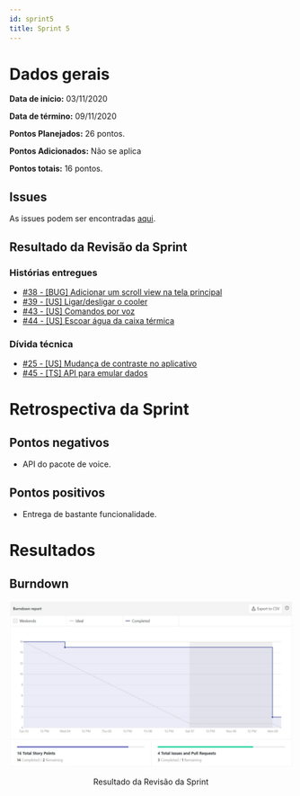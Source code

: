 ```yaml
---
id: sprint5
title: Sprint 5
---
```


# Dados gerais
**Data de início:** 03/11/2020

**Data de término:** 09/11/2020

**Pontos Planejados:** 26 pontos.

**Pontos Adicionados:** Não se aplica

**Pontos totais:** 16 pontos.

## Issues

As issues podem ser encontradas [aqui](https://github.com/track-cooler/app_track_cooler/milestone/6?closed=1).

## Resultado da Revisão da Sprint

### Histórias entregues

* [#38 - [BUG] Adicionar um scroll view na tela principal](https://github.com/track-cooler/app_track_cooler/issues/38)
* [#39 - [US] Ligar/desligar o cooler](https://github.com/track-cooler/app_track_cooler/issues/39)
* [#43 - [US] Comandos por voz](https://github.com/track-cooler/app_track_cooler/issues/43)
* [#44 - [US] Escoar água da caixa térmica](https://github.com/track-cooler/app_track_cooler/issues/44)

### Dívida técnica

* [#25 - [US] Mudança de contraste no aplicativo](https://github.com/track-cooler/app_track_cooler/issues/25)
* [#45 - [TS] API para emular dados](https://github.com/track-cooler/app_track_cooler/issues/45)

# Retrospectiva da Sprint
## Pontos negativos
* API do pacote de voice.

## Pontos positivos
* Entrega de bastante funcionalidade.

# Resultados
## Burndown

![Burndown Sprint 5](https://github.com/track-cooler/app_track_cooler/blob/docs/docs/assets/sprint/sprint5.jpeg?raw=true)

<p align="middle">Resultado da Revisão da Sprint</p>
